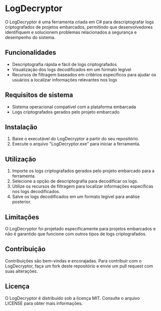 # LogDecryptor

O LogDecryptor é uma ferramenta criada em C# para descriptografar logs criptografados de projetos embarcados, permitindo que desenvolvedores identifiquem e solucionem problemas relacionados a segurança e desempenho do sistema.

## Funcionalidades

- Descriptografia rápida e fácil de logs criptografados
- Visualização dos logs decodificados em um formato legível
- Recursos de filtragem baseados em critérios específicos para ajudar os usuários a localizar informações relevantes nos logs

## Requisitos de sistema

- Sistema operacional compatível com a plataforma embarcada
- Logs criptografados gerados pelo projeto embarcado

## Instalação

1. Baixe o executável do LogDecryptor a partir do seu repositório.
2. Execute o arquivo "LogDecryptor.exe" para iniciar a ferramenta.

## Utilização

1. Importe os logs criptografados gerados pelo projeto embarcado para a ferramenta.
2. Selecione a opção de descriptografia para decodificar os logs.
3. Utilize os recursos de filtragem para localizar informações específicas nos logs decodificados.
4. Salve os logs decodificados em um formato legível para análise posterior.

## Limitações

O LogDecryptor foi projetado especificamente para projetos embarcados e não é garantido que funcione com outros tipos de logs criptografados.

## Contribuição

Contribuições são bem-vindas e encorajadas. Para contribuir com o LogDecryptor, faça um fork deste repositório e envie um pull request com suas alterações.

## Licença

O LogDecryptor é distribuído sob a licença MIT. Consulte o arquivo LICENSE para obter mais informações.
